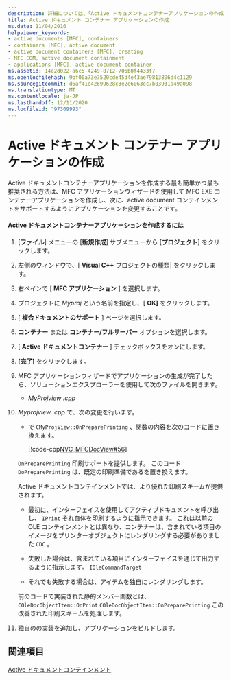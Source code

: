 ```yaml
---
description: 詳細については、「Active ドキュメントコンテナーアプリケーションの作成」を参照してください。
title: Active ドキュメント コンテナー アプリケーションの作成
ms.date: 11/04/2016
helpviewer_keywords:
- active documents [MFC], containers
- containers [MFC], active document
- active document containers [MFC], creating
- MFC COM, active document containment
- applications [MFC], active document container
ms.assetid: 14e2d022-a6c5-4249-8712-706b0f4433f7
ms.openlocfilehash: 9bf00a73e7520cde45d4e43ae79813896d4c1129
ms.sourcegitcommit: d6af41e42699628c3e2e6063ec7b03931a49a098
ms.translationtype: MT
ms.contentlocale: ja-JP
ms.lasthandoff: 12/11/2020
ms.locfileid: "97309993"
---
```

# <a name="creating-an-active-document-container-application"></a>Active ドキュメント コンテナー アプリケーションの作成

Active ドキュメントコンテナーアプリケーションを作成する最も簡単かつ最も推奨される方法は、MFC アプリケーションウィザードを使用して MFC EXE コンテナーアプリケーションを作成し、次に、active document コンテインメントをサポートするようにアプリケーションを変更することです。

#### <a name="to-create-an-active-document-container-application"></a>Active ドキュメントコンテナーアプリケーションを作成するには

1. [**ファイル**] メニューの [**新規作成**] サブメニューから [**プロジェクト**] をクリックします。

1. 左側のウィンドウで、[ **Visual C++** プロジェクトの種類] をクリックします。

1. 右ペインで [ **MFC アプリケーション** ] を選択します。

1. プロジェクトに *Myproj* という名前を指定し、[ **OK]** をクリックします。

1. [ **複合ドキュメントのサポート** ] ページを選択します。

1. **コンテナー** または **コンテナー/フルサーバー** オプションを選択します。

1. [ **Active ドキュメントコンテナー** ] チェックボックスをオンにします。

1. **[完了]** をクリックします。

1. MFC アプリケーションウィザードでアプリケーションの生成が完了したら、ソリューションエクスプローラーを使用して次のファイルを開きます。

   - *MyProjview .cpp*

1. *Myprojview .cpp* で、次の変更を行います。

   - で `CMyProjView::OnPreparePrinting` 、関数の内容を次のコードに置き換えます。

     [!code-cpp[NVC_MFCDocView#56](codesnippet/cpp/creating-an-active-document-container-application_1.cpp)]

   `OnPreparePrinting` 印刷サポートを提供します。 このコード `DoPreparePrinting` は、既定の印刷準備であるを置き換えます。

   Active ドキュメントコンテインメントでは、より優れた印刷スキームが提供されます。

   - 最初に、インターフェイスを使用してアクティブドキュメントを呼び出し、 `IPrint` それ自体を印刷するように指示できます。 これは以前の OLE コンテインメントとは異なり、コンテナーは、含まれている項目のイメージをプリンターオブジェクトにレンダリングする必要がありました `CDC` 。

   - 失敗した場合は、含まれている項目にインターフェイスを通じて出力するように指示します。 `IOleCommandTarget`

   - それでも失敗する場合は、アイテムを独自にレンダリングします。

   前のコードで実装された静的メンバー関数とは、 `COleDocObjectItem::OnPrint` `COleDocObjectItem::OnPreparePrinting` この改善された印刷スキームを処理します。

1. 独自のの実装を追加し、アプリケーションをビルドします。

## <a name="see-also"></a>関連項目

[Active ドキュメントコンテインメント](active-document-containment.md)
